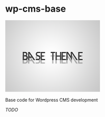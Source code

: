 wp-cms-base
===========

![Alt text](screenshot.png)

Base code for Wordpress CMS development


*TODO*
